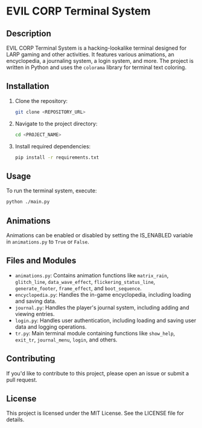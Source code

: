 # EVIL CORP Terminal System

## Description
EVIL CORP Terminal System is a hacking-lookalike terminal designed for LARP gaming and other activities. It features various animations, an encyclopedia, a journaling system, a login system, and more. The project is written in Python and uses the `colorama` library for terminal text coloring.


## Installation
1. Clone the repository:
    ```sh
    git clone <REPOSITORY_URL>
    ```
2. Navigate to the project directory:
    ```sh
    cd <PROJECT_NAME>
    ```
3. Install required dependencies:
    ```sh
    pip install -r requirements.txt
    ```

## Usage
To run the terminal system, execute:
```sh
python ./main.py
```


## Animations
Animations can be enabled or disabled by setting the IS_ENABLED variable in `animations.py` to `True` or `False`.

## Files and Modules
- `animations.py`: Contains animation functions like `matrix_rain`, `glitch_line`, `data_wave_effect`, `flickering_status_line`, `generate_footer`, `frame_effect`, and `boot_sequence`.
- `encyclopedia.py`: Handles the in-game encyclopedia, including loading and saving data.
- `journal.py`: Handles the player's journal system, including adding and viewing entries.
- `login.py`: Handles user authentication, including loading and saving user data and logging operations.
- `tr.py`: Main terminal module containing functions like `show_help`, `exit_tr`, `journal_menu`, `login`, and others.

## Contributing
If you'd like to contribute to this project, please open an issue or submit a pull request.

## License
This project is licensed under the MIT License. See the LICENSE file for details.